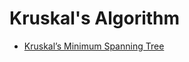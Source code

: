 # Kruskal's Algorithm

- [Kruskal’s Minimum Spanning Tree](https://www.geeksforgeeks.org/kruskals-minimum-spanning-tree-using-stl-in-c/)
